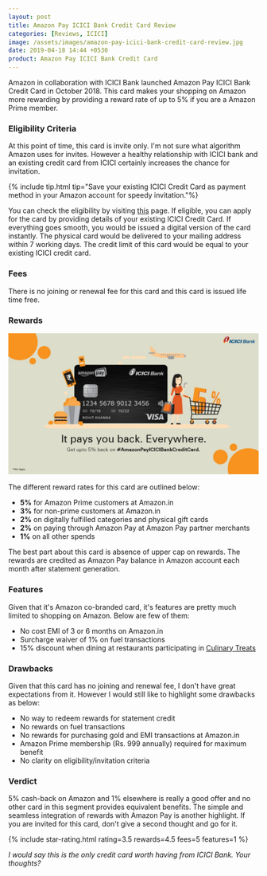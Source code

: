 ```yaml
---
layout: post
title: Amazon Pay ICICI Bank Credit Card Review
categories: [Reviews, ICICI]
image: /assets/images/amazon-pay-icici-bank-credit-card-review.jpg
date: 2019-04-18 14:44 +0530
product: Amazon Pay ICICI Bank Credit Card
---
```


Amazon in collaboration with ICICI Bank launched Amazon Pay ICICI Bank Credit Card in October 2018. This card makes your shopping on Amazon more rewarding by providing a reward rate of up to 5% if you are a Amazon Prime member.

### Eligibility Criteria

At this point of time, this card is invite only. I'm not sure what algorithm Amazon uses for invites. However a healthy relationship with ICICI bank and an existing credit card from ICICI certainly increases the chance for invitation.

{% include tip.html tip="Save your existing ICICI Credit Card as payment method in your Amazon account for speedy invitation."%}

You can check the eligibility by visiting [this](https://www.amazon.in/cbcc/marketpage) page. If eligible, you can apply for the card by providing details of your existing ICICI Credit Card. If everything goes smooth, you would be issued a digital version of the card instantly. The physical card would be delivered to your mailing address within 7 working days. The credit limit of this card would be equal to your existing ICICI credit card.

### Fees

There is no joining or renewal fee for this card and this card is issued life time free.

### Rewards

![Amazon Pay ICICI Bank Credit Card Rewards](/assets/images/amazon-pay-icici-bank-credit-card-rewards.jpg#center)

The different reward rates for this card are outlined below:

- **5%** for Amazon Prime customers at Amazon.in
- **3%** for non-prime customers at Amazon.in
- **2%** on digitally fulfilled categories and physical gift cards
- **2%** on paying through Amazon Pay at Amazon Pay partner merchants
- **1%** on all other spends

The best part about this card is absence of upper cap on rewards. The rewards are credited as Amazon Pay balance in Amazon account each month after statement generation.

### Features

Given that it's Amazon co-branded card, it's features are pretty much limited to shopping on Amazon. Below are few of them:

- No cost EMI of 3 or 6 months on Amazon.in
- Surcharge waiver of 1% on fuel transactions
- 15% discount when dining at restaurants participating in [Culinary Treats](https://www.icicibank.com/offers/brands/culinary-treats.page)

### Drawbacks

Given that this card has no joining and renewal fee, I don't have great expectations from it. However I would still like to highlight some drawbacks as below:

- No way to redeem rewards for statement credit
- No rewards on fuel transactions
- No rewards for purchasing gold and EMI transactions at Amazon.in
- Amazon Prime membership (Rs. 999 annually) required for maximum benefit
- No clarity on eligibility/invitation criteria

### Verdict

5% cash-back on Amazon and 1% elsewhere is really a good offer and no other card in this segment provides equivalent benefits. The simple and seamless integration of rewards with Amazon Pay is another highlight. If you are invited for this card, don't give a second thought and go for it.

{% include star-rating.html rating=3.5 rewards=4.5 fees=5 features=1 %}

_I would say this is the only credit card worth having from ICICI Bank. Your thoughts?_
